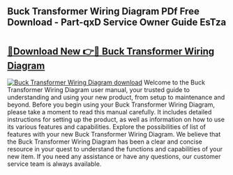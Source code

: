 ## Buck Transformer Wiring Diagram PDf Free Download - Part-qxD Service Owner Guide EsTza

# <h2><a href="http://dfukeo.blite.top/?on=Buck+Transformer+Wiring+Diagram">🔗Download New 👉🔴 Buck Transformer Wiring Diagram</a></h2>

[![Buck Transformer Wiring Diagram download](https://i.imgur.com/lujVjoI.png)](http://dfukeo.blite.top/?on=Buck+Transformer+Wiring+Diagram)
Welcome to the Buck Transformer Wiring Diagram user manual, your trusted guide to understanding and using your new product, from setup to maintenance and beyond. Before you begin using your Buck Transformer Wiring Diagram, please take a moment to read this manual carefully. It includes detailed instructions for setting up the product, as well as information on how to use its various features and capabilities. Explore the possibilities of list of features with your new Buck Transformer Wiring Diagram. We believe that the Buck Transformer Wiring Diagram has been a clear and concise resource in your quest to understand the functions and capabilities of your new item. If you need any assistance or have any questions, our customer service team is always available.
